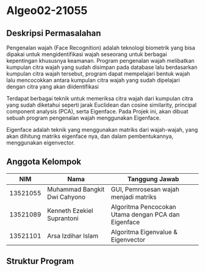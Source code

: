 # Algeo02-21055

## Deskripsi Permasalahan

Pengenalan wajah (Face Recognition) adalah teknologi biometrik yang bisa dipakai untuk mengidentifikasi wajah seseorang untuk berbagai kepentingan khususnya keamanan. Program pengenalan wajah melibatkan kumpulan citra wajah yang sudah disimpan pada database lalu berdasarkan kumpulan citra wajah tersebut, program dapat mempelajari bentuk wajah lalu mencocokkan antara kumpulan citra wajah yang sudah dipelajari dengan citra yang akan diidentifikasi

Terdapat berbagai teknik untuk memeriksa citra wajah dari kumpulan citra yang sudah diketahui seperti jarak Euclidean dan cosine similarity, principal component analysis (PCA), serta Eigenface. Pada Projek ini, akan dibuat sebuah program pengenalan wajah menggunakan Eigenface.

Eigenface adalah teknik yang menggunakan matriks dari wajah-wajah, yang akan dihitung matriks eigenface nya, dan dalam pembentukannya, menggunakan eigenvector.


## Anggota Kelompok

| NIM      | Nama                         | Tanggung Jawab                                                       |
| -------- | ---------------------------- | -------------------------------------------------------------------- |
| 13521055 | Muhammad Bangkit Dwi Cahyono | GUI, Pemrosesan wajah menjadi matriks                                |
| 13521089 | Kenneth Ezekiel Suprantoni   | Algoritma Pencocokan Utama dengan PCA dan Eigenface                  |
| 13521101 | Arsa Izdihar Islam           | Algoritma Eigenvalue & Eigenvector                                   |

## Struktur Program
